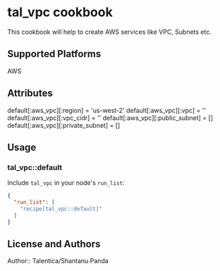 # tal_vpc cookbook

This cookbook will help to create AWS services like VPC, Subnets etc.

## Supported Platforms

AWS 

## Attributes

default[:aws_vpc][:region] = 'us-west-2'
default[:aws_vpc][:vpc] = ''
default[:aws_vpc][:vpc_cidr] = ''
default[:aws_vpc][:public_subnet] = []
default[:aws_vpc][:private_subnet] = []

## Usage

### tal_vpc::default

Include `tal_vpc` in your node's `run_list`:

```json
{
  "run_list": [
    "recipe[tal_vpc::default]"
  ]
}
```

## License and Authors

Author:: Talentica/Shantanu Panda
